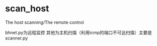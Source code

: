 # scan_host
The host scanning/The remote control

bhnet.py为远程监控
其他为主机扫描（利用icmp的端口不可达扫描）主要是scanner.py
